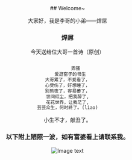 <center>
## Welcome~

大家好，我是李哥的小弟——焊屌

### 焊屌

今天送给位大哥一首诗（原创）

```markdown

      弄骚
  爱逛窑子的书生
大哥累了，不爱看了，
心受伤了，好想睡了，
别熬夜了，容易萎了，
世间红尘，把我醉了,
花花世界，让我茫了,
芸芸众生，何时終了。(liao)

```

小生不才，献丑了。

### 以下附上陋照一波，如有富婆看上请联系我。

![Image text](http://m.qpic.cn/psc?/V10PmmE620jUeO/MoK.EY8GiNN2Kt4U8x1aWBmZyV0zjs80MB8tCLiWGVY5kIq0iDiFUPJVLqGiXrrU5pbE3XOCdF.1.GnVElOY7A!!/b&bo=wAMABcADAAURCT4!&rf=viewer_4)
</center>
